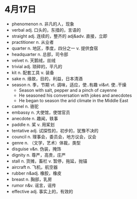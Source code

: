 # 4月17日

- phenomenon n. 非凡的人，现象
- verbal adj. 口头的，东措的，言语的
- straight adj. 连续的，整齐的 adj&adv. 直接，立即
- practitioner n. 从业者
- quarter n. 地区，季度，四分之一 v. 提供食宿
- headquarter n. 总部，司令部
- velvet n. 天鹅绒，丝绒
- trivial adj. 琐碎的，平凡的
- kit n. 配套工具 v. 装备
- sake n. 缘故，目的，利益，日本清酒
- season n. 季，节期 vt. 调味，适应，使..有趣 vi&vt. 使..干燥
  - Season with salt, pepper and a pinch of cayenne
  - He seasoned his conversation with jokes and anecdotes
  - He began to season the arid climate in the Middle East
- camel n. 骆驼
- embassy n. 大使馆，使馆官员
- anecdote n. 趣闻，轶事
- paddle n. 桨 v. 用桨划
- tentative adj. 试探性的，初步的，犹豫不决的
- council n. 理事会，委员会，地方议会，议会
- genre n. （文学，艺术）体裁，类型
- disguise v&n. 伪装，掩饰
- dignity n. 尊严，高贵，庄严
- stall n. 货摊，畜栏 v. 暂停，拖延，抛锚
- aircraft n. 飞机，航空器
- rubber n&adj. 橡胶，橡皮
- breast n. 胸部，乳房
- rumor n&v. 谣言，谣传
- effective adj. 事实上的，有效的
